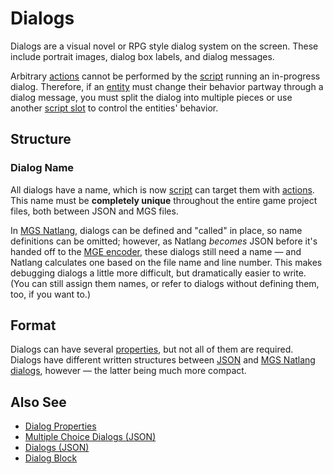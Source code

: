 # Dialogs

Dialogs are a visual novel or RPG style dialog system on the screen. These include portrait images, dialog box labels, and dialog messages.

Arbitrary [actions](actions) cannot be performed by the [script](scripts) running an in-progress dialog. Therefore, if an [entity](entities) must change their behavior partway through a dialog message, you must split the dialog into multiple pieces or use another [script slot](scripts/script_slots) to control the entities' behavior.

## Structure

### Dialog Name

All dialogs have a name, which is now [script](scripts) can target them with [actions](actions). This name must be **completely unique** throughout the entire game project files, both between JSON and MGS files.

In [MGS Natlang](mgs/mgs_natlang), dialogs can be defined and "called" in place, so name definitions can be omitted; however, as Natlang *becomes* JSON before it's handed off to the [MGE encoder](encoder/mge_encoder), these dialogs still need a name — and Natlang calculates one based on the file name and line number. This makes debugging dialogs a little more difficult, but dramatically easier to write. (You can still assign them names, or refer to dialogs without defining them, too, if you want to.)

## Format

Dialogs can have several [properties](dialogs/dialog_properties), but not all of them are required. Dialogs have different written structures between [JSON](dialogs/dialogs_json) and [MGS Natlang](mgs/mgs_natlang) [dialogs](mgs/dialogs_mgs), however — the latter being much more compact.

## Also See

- [Dialog Properties](dialogs/dialog_properties)
- [Multiple Choice Dialogs (JSON)](dialogs/multiple_choice_dialogs_json)
- [Dialogs (JSON)](dialogs/dialogs_json)
- [Dialog Block](mgs/dialog_block)

